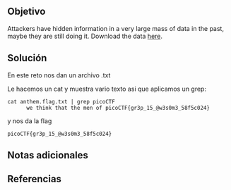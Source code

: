 ## Objetivo
Attackers have hidden information in a very large mass of data in the past, maybe they are still doing it.
Download the data [here](https://artifacts.picoctf.net/c/125/anthem.flag.txt).
## Solución
En este reto nos dan un archivo .txt

Le hacemos un cat y muestra vario texto asi que aplicamos un grep:
```
cat anthem.flag.txt | grep picoCTF
      we think that the men of picoCTF{gr3p_15_@w3s0m3_58f5c024}
```

y nos da la flag
```
picoCTF{gr3p_15_@w3s0m3_58f5c024}
```

## Notas adicionales
## Referencias